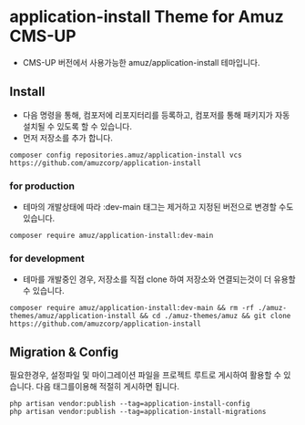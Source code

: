 # application-install Theme for Amuz CMS-UP

- CMS-UP 버전에서 사용가능한 amuz/application-install 테마입니다.

## Install
- 다음 명령을 통해, 컴포저에 리포지터리를 등록하고, 컴포저를 통해 패키지가 자동설치될 수 있도록 할 수 있습니다.
- 먼저 저장소를 추가 합니다.

```shell
composer config repositories.amuz/application-install vcs https://github.com/amuzcorp/application-install
```

### for production

- 테마의 개발상태에 따라 :dev-main 태그는 제거하고 지정된 버전으로 변경할 수도 있습니다.
```shell
composer require amuz/application-install:dev-main
```

### for development

- 테마를 개발중인 경우, 저장소를 직접 clone 하여 저장소와 연결되는것이 더 유용할 수 있습니다.
```shell
composer require amuz/application-install:dev-main && rm -rf ./amuz-themes/amuz/application-install && cd ./amuz-themes/amuz && git clone https://github.com/amuzcorp/application-install
```


## Migration & Config

필요한경우, 설정파일 및 마이그레이션 파일을 프로젝트 루트로 게시하여 활용할 수 있습니다. 다음 태그를이용해 적절히 게시하면 됩니다.

```shell
php artisan vendor:publish --tag=application-install-config
php artisan vendor:publish --tag=application-install-migrations
```
